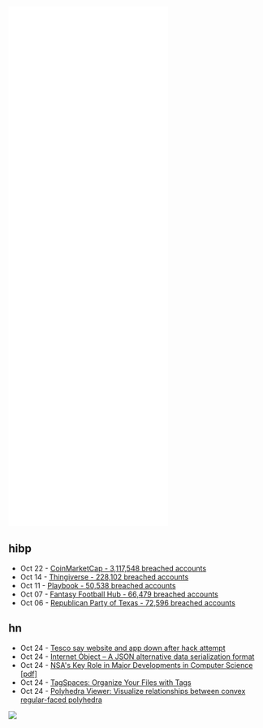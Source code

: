 ![Metrics](https://raw.githubusercontent.com/phixion/phixion/master/metrics.svg)

## hibp

<!--
for https://github.com/phixion/phixion/blob/main/.github/workflows/feeds.yml
-->
<!--START_SECTION:haveibeenpwnd-->
- Oct 22 - [CoinMarketCap - 3,117,548 breached accounts](https://haveibeenpwned.com/PwnedWebsites#CoinMarketCap)
- Oct 14 - [Thingiverse - 228,102 breached accounts](https://haveibeenpwned.com/PwnedWebsites#Thingiverse)
- Oct 11 - [Playbook - 50,538 breached accounts](https://haveibeenpwned.com/PwnedWebsites#Playbook)
- Oct 07 - [Fantasy Football Hub - 66,479 breached accounts](https://haveibeenpwned.com/PwnedWebsites#FantasyFootballHub)
- Oct 06 - [Republican Party of Texas - 72,596 breached accounts](https://haveibeenpwned.com/PwnedWebsites#RepublicanPartyOfTexas)
<!--END_SECTION:haveibeenpwnd-->

## hn

<!--
for https://github.com/phixion/phixion/blob/main/.github/workflows/feeds.yml
-->
<!--START_SECTION:hn-->
- Oct 24 - [Tesco say website and app down after hack attempt](https://www.bbc.com/news/business-59027423)
- Oct 24 - [Internet Object – A JSON alternative data serialization format](https://internetobject.org/)
- Oct 24 - [NSA's Key Role in Major Developments in Computer Science [pdf]](https://media.defense.gov/2021/Jul/01/2002754533/-1/-1/0/6586785-NSA-KEY-ROLE-IN-MAJOR-DEVELOPMENTS-IN-COMPUTER-SCIENCE.PDF)
- Oct 24 - [TagSpaces: Organize Your Files with Tags](https://www.tagspaces.org/)
- Oct 24 - [Polyhedra Viewer: Visualize relationships between convex regular-faced polyhedra](https://polyhedra.tessera.li/)
<!--END_SECTION:hn-->

<!--
for https://yhype.me
-->
![](https://hit.yhype.me/github/profile?user_id=13013670)
